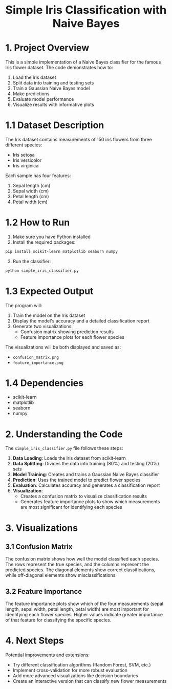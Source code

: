 <div style="font-size:2.5em; font-weight:bold; text-align:center; margin-top:20px;">Simple Iris Classification with Naive Bayes</div>

# 1. Project Overview
This is a simple implementation of a Naive Bayes classifier for the famous Iris flower dataset. The code demonstrates how to:

1. Load the Iris dataset
2. Split data into training and testing sets
3. Train a Gaussian Naive Bayes model
4. Make predictions
5. Evaluate model performance
6. Visualize results with informative plots

# 1.1 Dataset Description
The Iris dataset contains measurements of 150 iris flowers from three different species:
- Iris setosa
- Iris versicolor
- Iris virginica

Each sample has four features:
1. Sepal length (cm)
2. Sepal width (cm)
3. Petal length (cm)
4. Petal width (cm)

# 1.2 How to Run

1. Make sure you have Python installed
2. Install the required packages:
```bash
pip install scikit-learn matplotlib seaborn numpy
```
3. Run the classifier:
```bash
python simple_iris_classifier.py
```

# 1.3 Expected Output
The program will:
1. Train the model on the Iris dataset
2. Display the model's accuracy and a detailed classification report
3. Generate two visualizations:
   - Confusion matrix showing prediction results
   - Feature importance plots for each flower species

The visualizations will be both displayed and saved as:
- `confusion_matrix.png`
- `feature_importance.png`

# 1.4 Dependencies
- scikit-learn
- matplotlib
- seaborn
- numpy

# 2. Understanding the Code

The `simple_iris_classifier.py` file follows these steps:

1. **Data Loading**: Loads the Iris dataset from scikit-learn
2. **Data Splitting**: Divides the data into training (80%) and testing (20%) sets
3. **Model Training**: Creates and trains a Gaussian Naive Bayes classifier
4. **Prediction**: Uses the trained model to predict flower species
5. **Evaluation**: Calculates accuracy and generates a classification report
6. **Visualization**:
   - Creates a confusion matrix to visualize classification results
   - Generates feature importance plots to show which measurements are most significant for identifying each species

# 3. Visualizations

## 3.1 Confusion Matrix
The confusion matrix shows how well the model classified each species. The rows represent the true species, and the columns represent the predicted species. The diagonal elements show correct classifications, while off-diagonal elements show misclassifications.

## 3.2 Feature Importance
The feature importance plots show which of the four measurements (sepal length, sepal width, petal length, petal width) are most important for identifying each flower species. Higher values indicate greater importance of that feature for classifying the specific species.

# 4. Next Steps

Potential improvements and extensions:
- Try different classification algorithms (Random Forest, SVM, etc.)
- Implement cross-validation for more robust evaluation
- Add more advanced visualizations like decision boundaries
- Create an interactive version that can classify new flower measurements 